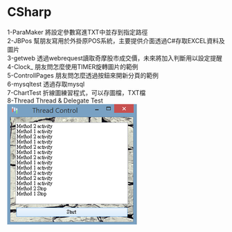 # CSharp
1-ParaMaker           將設定參數寫進TXT中並存到指定路徑</br>
2-JBPos               幫朋友寫用於外掛原POS系統，主要提供介面透過C#存取EXCEL資料及圖片</br>
3-getweb              透過webrequest讀取奇摩股市成交價，未來將加入判斷用以設定提醒</br>
4-Clock_              朋友問怎麼使用TIMER旋轉圖片的範例</br>
5-ControllPages       朋友問怎麼透過按鈕來開新分頁的範例</br>
6-mysqltest           透過存取mysql</br>
7-ChartTest           折線圖練習程式，可以存圖檔，TXT檔</br>
8-Thread			  Thread & Delegate Test
![image](https://github.com/Wayne0980/CSharp/blob/master/8-thread.png)</br>